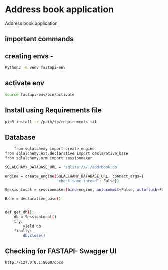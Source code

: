 # Address book application
Address book application

## importent commands

## creating envs -
```bash
Python3 -m venv fastapi-env
```

## activate env
```bash
source fastapi-env/bin/activate
```

## Install using Requirements file
```bash
pip3 install -r /path/to/requirements.txt
```

## Database
```bash
    from sqlalchemy import create_engine
from sqlalchemy.ext.declarative import declarative_base
from sqlalchemy.orm import sessionmaker

SQLALCHAMY_DATABASE_URL = 'sqlite:///./addrbook.db'

engine = create_engine(SQLALCHAMY_DATABASE_URL, connect_args={
                       "check_same_thread": False})

SessionLocal = sessionmaker(bind=engine, autocommit=False, autoflush=False,)

Base = declarative_base()


def get_db():
    db = SessionLocal()
    try:
        yield db
    finally:
        db.close()
```

## Checking for FASTAPI- Swagger UI

```bash
http://127.0.0.1:8000/docs
```